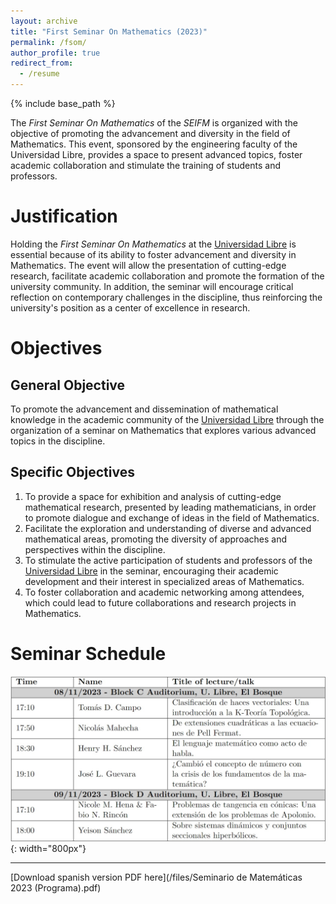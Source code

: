 ```yaml
---
layout: archive
title: "First Seminar On Mathematics (2023)"
permalink: /fsom/
author_profile: true
redirect_from:
  - /resume
---
```


{% include base_path %}

The <i>First Seminar On Mathematics</i> of the <i>SEIFM</i> is organized with the objective of promoting the advancement and diversity in the field of Mathematics. This event, sponsored by the engineering faculty of the Universidad Libre, provides a space to present advanced topics, foster academic collaboration and stimulate the training of students and professors.

Justification
======
Holding the <i>First Seminar On Mathematics</i> at the [Universidad Libre](https://www.unilibre.edu.co/bogota/) is essential because of its ability to foster advancement and diversity in Mathematics. The event will allow the presentation of cutting-edge research, facilitate academic collaboration and promote the formation of the university community. In addition, the seminar will encourage critical reflection on contemporary challenges in the discipline, thus reinforcing the university's position as a center of excellence in research.

Objectives 
======

General Objective
------
To promote the advancement and dissemination of mathematical knowledge in the academic community of the [Universidad Libre](https://www.unilibre.edu.co/bogota/) through the organization of a seminar on Mathematics that explores various advanced topics in the discipline.

Specific Objectives
------
1. To provide a space for exhibition and analysis of cutting-edge mathematical research, presented by leading mathematicians, in order to promote dialogue and exchange of ideas in the field of Mathematics.
1. Facilitate the exploration and understanding of diverse and advanced mathematical areas, promoting the diversity of approaches and perspectives within the discipline.
1. To stimulate the active participation of students and professors of the [Universidad Libre](https://www.unilibre.edu.co/bogota/) in the seminar, encouraging their academic development and their interest in specialized areas of Mathematics.
1. To foster collaboration and academic networking among attendees, which could lead to future collaborations and research projects in Mathematics.

Seminar Schedule
======
![Seminar Schedule](/images/seminarprogram.jpeg){: width="800px"}

---
[Download spanish version PDF here](/files/Seminario de Matemáticas 2023 (Programa).pdf)
